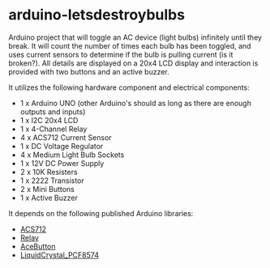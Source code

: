 # arduino-letsdestroybulbs
Arduino project that will toggle an AC device (light bulbs) infinitely until they break.  It will count the number of times each bulb has been toggled, and uses current sensors to determine if the bulb is pulling current (is it broken?).  All details are displayed on a 20x4 LCD display and interaction is provided with two buttons and an active buzzer. 

It utilizes the following hardware component and electrical components:

* 1 x Arduino UNO (other Arduino's should as long as there are enough outputs and inputs)
* 1 x I2C 20x4 LCD
* 1 x 4-Channel Relay
* 4 x ACS712 Current Sensor
* 1 x DC Voltage Regulator
* 4 x Medium Light Bulb Sockets
* 1 x 12V DC Power Supply
* 2 x 10K Resisters
* 1 x 2222 Transistor
* 2 x Mini Buttons
* 1 x Active Buzzer

It depends on the following published Arduino libraries:

* [ACS712](https://github.com/rkoptev/ACS712-arduino)
* [Relay](https://github.com/rafaelnsantos/Relay)
* [AceButton](https://github.com/bxparks/AceButton)
* [LiquidCrystal_PCF8574](http://www.mathertel.de/Arduino/LiquidCrystal_PCF8574.aspx)
